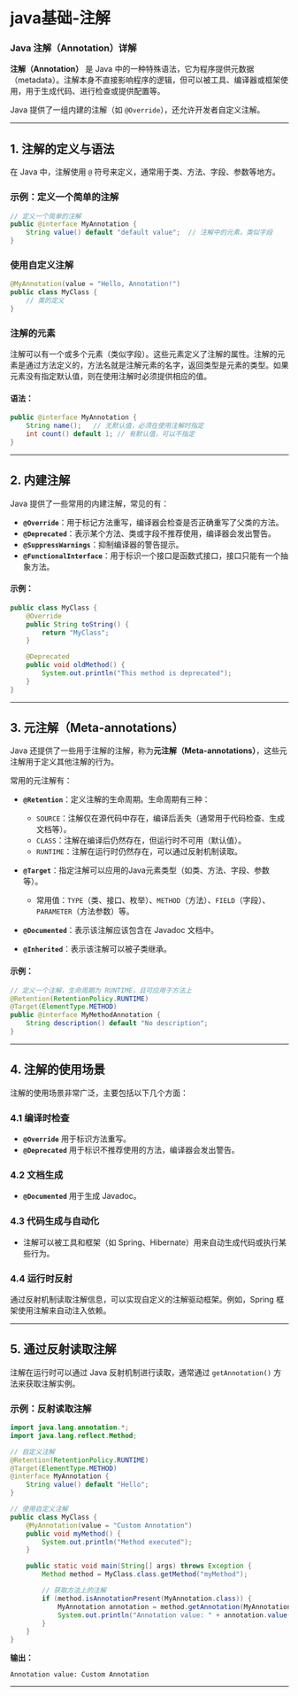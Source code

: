 # java基础-注解

### Java 注解（Annotation）详解

**注解（Annotation）** 是 Java 中的一种特殊语法，它为程序提供元数据（metadata）。注解本身不直接影响程序的逻辑，但可以被工具、编译器或框架使用，用于生成代码、进行检查或提供配置等。

Java 提供了一组内建的注解（如 `@Override`），还允许开发者自定义注解。

---

## 1. **注解的定义与语法**
在 Java 中，注解使用 `@` 符号来定义，通常用于类、方法、字段、参数等地方。

### **示例：定义一个简单的注解**
```java
// 定义一个简单的注解
public @interface MyAnnotation {
    String value() default "default value";  // 注解中的元素，类似字段
}
```

### **使用自定义注解**
```java
@MyAnnotation(value = "Hello, Annotation!")
public class MyClass {
    // 类的定义
}
```

### **注解的元素**
注解可以有一个或多个元素（类似字段）。这些元素定义了注解的属性。注解的元素是通过方法定义的，方法名就是注解元素的名字，返回类型是元素的类型。如果元素没有指定默认值，则在使用注解时必须提供相应的值。

#### 语法：
```java
public @interface MyAnnotation {
    String name();   // 无默认值，必须在使用注解时指定
    int count() default 1; // 有默认值，可以不指定
}
```

---

## 2. **内建注解**
Java 提供了一些常用的内建注解，常见的有：

- **`@Override`**：用于标记方法重写，编译器会检查是否正确重写了父类的方法。
- **`@Deprecated`**：表示某个方法、类或字段不推荐使用，编译器会发出警告。
- **`@SuppressWarnings`**：抑制编译器的警告提示。
- **`@FunctionalInterface`**：用于标识一个接口是函数式接口，接口只能有一个抽象方法。

#### 示例：
```java
public class MyClass {
    @Override
    public String toString() {
        return "MyClass";
    }

    @Deprecated
    public void oldMethod() {
        System.out.println("This method is deprecated");
    }
}
```

---

## 3. **元注解（Meta-annotations）**
Java 还提供了一些用于注解的注解，称为**元注解（Meta-annotations）**，这些元注解用于定义其他注解的行为。

常用的元注解有：

- **`@Retention`**：定义注解的生命周期。生命周期有三种：
  - `SOURCE`：注解仅在源代码中存在，编译后丢失（通常用于代码检查、生成文档等）。
  - `CLASS`：注解在编译后仍然存在，但运行时不可用（默认值）。
  - `RUNTIME`：注解在运行时仍然存在，可以通过反射机制读取。

- **`@Target`**：指定注解可以应用的Java元素类型（如类、方法、字段、参数等）。
  - 常用值：`TYPE`（类、接口、枚举）、`METHOD`（方法）、`FIELD`（字段）、`PARAMETER`（方法参数）等。

- **`@Documented`**：表示该注解应该包含在 Javadoc 文档中。

- **`@Inherited`**：表示该注解可以被子类继承。

#### 示例：
```java
// 定义一个注解，生命周期为 RUNTIME，且可应用于方法上
@Retention(RetentionPolicy.RUNTIME)
@Target(ElementType.METHOD)
public @interface MyMethodAnnotation {
    String description() default "No description";
}
```

---

## 4. **注解的使用场景**
注解的使用场景非常广泛，主要包括以下几个方面：

### 4.1 **编译时检查**
- **`@Override`** 用于标识方法重写。
- **`@Deprecated`** 用于标识不推荐使用的方法，编译器会发出警告。

### 4.2 **文档生成**
- **`@Documented`** 用于生成 Javadoc。

### 4.3 **代码生成与自动化**
- 注解可以被工具和框架（如 Spring、Hibernate）用来自动生成代码或执行某些行为。

### 4.4 **运行时反射**
通过反射机制读取注解信息，可以实现自定义的注解驱动框架。例如，Spring 框架使用注解来自动注入依赖。

---

## 5. **通过反射读取注解**
注解在运行时可以通过 Java 反射机制进行读取，通常通过 `getAnnotation()` 方法来获取注解实例。

### **示例：反射读取注解**
```java
import java.lang.annotation.*;
import java.lang.reflect.Method;

// 自定义注解
@Retention(RetentionPolicy.RUNTIME)
@Target(ElementType.METHOD)
@interface MyAnnotation {
    String value() default "Hello";
}

// 使用自定义注解
public class MyClass {
    @MyAnnotation(value = "Custom Annotation")
    public void myMethod() {
        System.out.println("Method executed");
    }

    public static void main(String[] args) throws Exception {
        Method method = MyClass.class.getMethod("myMethod");

        // 获取方法上的注解
        if (method.isAnnotationPresent(MyAnnotation.class)) {
            MyAnnotation annotation = method.getAnnotation(MyAnnotation.class);
            System.out.println("Annotation value: " + annotation.value());
        }
    }
}
```
**输出：**
```
Annotation value: Custom Annotation
```

---


